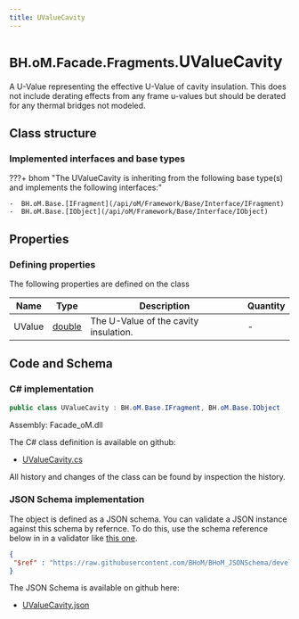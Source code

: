 ```yaml
---
title: UValueCavity
---
```


# <small>BH.oM.Facade.Fragments.</small>**UValueCavity**

A U-Value representing the effective U-Value of cavity insulation. This does not include derating effects from any frame u-values but should be derated for any thermal bridges not modeled.

## Class structure

### Implemented interfaces and base types

???+ bhom "The UValueCavity is inheriting from the following base type(s) and implements the following interfaces:"

    -  BH.oM.Base.[IFragment](/api/oM/Framework/Base/Interface/IFragment)
    -  BH.oM.Base.[IObject](/api/oM/Framework/Base/Interface/IObject)


## Properties



### Defining properties

The following properties are defined on the class

| Name             | Type             | Description      | Quantity         |
|------------------|------------------|------------------|------------------|
| UValue | [double](https://learn.microsoft.com/en-us/dotnet/api/System.Double?view=netstandard-2.0) | The U-Value of the cavity insulation. | - |


## Code and Schema

### C# implementation

``` C# title="C#"
public class UValueCavity : BH.oM.Base.IFragment, BH.oM.Base.IObject
```

Assembly: Facade_oM.dll

The C# class definition is available on github:

- [UValueCavity.cs](https://github.com/BHoM/BHoM/blob/develop/Facade_oM/Fragments\UValueCavity.cs)

All history and changes of the class can be found by inspection the history.
### JSON Schema implementation

The object is defined as a JSON schema. You can validate a JSON instance against this schema by refernce. To do this, use the schema reference below in in a validator like [this one](https://www.jsonschemavalidator.net/).

``` json title="JSON Schema"
{
 "$ref" : "https://raw.githubusercontent.com/BHoM/BHoM_JSONSchema/develop/Facade_oM/Fragments/UValueCavity.json"
}
```

The JSON Schema is available on github here:

- [UValueCavity.json](https://github.com/BHoM/BHoM_JSONSchema/blob/develop/Facade_oM/Fragments/UValueCavity.json)
